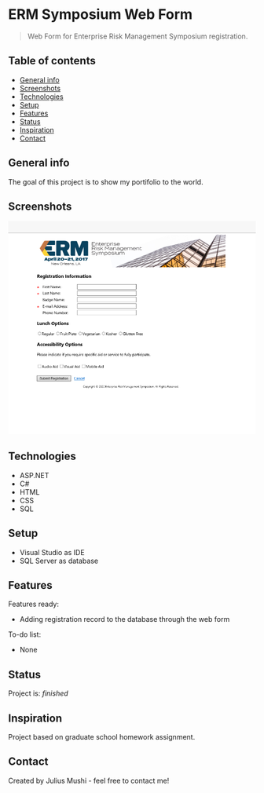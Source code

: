 # ERM Symposium Web Form
> Web Form for Enterprise Risk Management Symposium registration.

## Table of contents
* [General info](#general-info)
* [Screenshots](#screenshots)
* [Technologies](#technologies)
* [Setup](#setup)
* [Features](#features)
* [Status](#status)
* [Inspiration](#inspiration)
* [Contact](#contact)

## General info
The goal of this project is to show my portifolio to the world.

## Screenshots
![ERMSymposium](./ERMSymposium.png)

## Technologies
* ASP.NET
* C#
* HTML
* CSS
* SQL


## Setup
* Visual Studio as IDE
* SQL Server as database

## Features
Features ready:
* Adding registration record to the database through the web form  

To-do list:
* None

## Status
Project is: _finished_

## Inspiration
Project based on graduate school homework assignment.

## Contact
Created by Julius Mushi - feel free to contact me!
